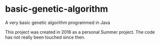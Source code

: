 # basic-genetic-algorithm
A very basic genetic algorithm programmed in Java

This project was created in 2016 as a personal Summer project. The code has not really been touched since then.
